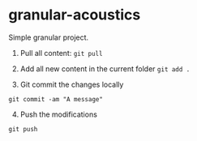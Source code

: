 # granular-acoustics


Simple granular project.

1. Pull all content:
`git pull`

2. Add all new content in the current folder
`git add .`

3. Git commit the changes locally

`git commit -am "A message"`

4. Push the modifications

`git push`

